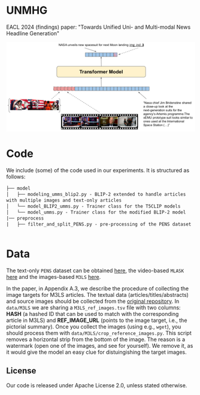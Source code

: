 # UNMHG
EACL 2024 (findings) paper: "Towards Unified Uni- and Multi-modal News Headline Generation"


![UNMHG-overview](./resources/unmhg_overview.png?raw=true)


# Code

We include (some) of the code used in our experiments. It is structured as follows:

```
├── model
│   ├── modeling_umms_blip2.py - BLIP-2 extended to handle articles with multiple images and text-only articles
│   └── model_BLIP2_umms.py - Trainer class for the T5CLIP models
│   └── model_umms.py - Trainer class for the modified BLIP-2 model
|── preprocess
|   ├── filter_and_split_PENS.py - pre-processing of the PENS dataset


```

# Data

The text-only `PENS` dataset can be obtained [here](https://msnews.github.io/pens_data.html), the video-based `MLASK` [here](http://hdl.handle.net/11234/1-5135) and the images-based `M3LS` [here](https://github.com/Raghvendra-14/M3LS).


In the paper, in Appendix A.3, we describe the procedure of collecting the image targets for M3LS articles. The textual data (articles/titles/abstracts) and source images should be collected from the [original repository](https://github.com/Raghvendra-14/M3LS). In `data/M3LS` we are sharing a `M3LS_ref_images.tsv` file with two columns: **HASH** (a hashed ID that can be used to match with the corresponding article in M3LS) and **REF_IMAGE_URL** (points to the image target, i.e., the pictorial summary). Once you collect the images (using e.g., `wget`), you should process them with `data/M3LS/crop_reference_images.py`. This script removes a horizontal strip from the bottom of the image. The reason is a watermark (open one of the images, and see for yourself). We remove it, as it would give the model an easy clue for distuingishing the target images.


## License

Our code is released under Apache License 2.0, unless stated otherwise.
